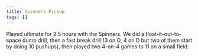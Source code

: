 ```yaml
---
title: Spinners Pickup
tags: []
---
```


Played ultimate for 2.5 hours with the Spinners. We did a float-it-out-to-space dump drill, then a fast break drill (3 on O, 4 on D but two of them start by doing 10 pushups), then played two 4-on-4 games to 11 on a small field.
